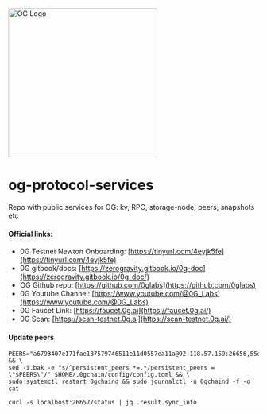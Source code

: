 <img src="https://github.com/papadritta/og-protocol-services/assets/90826754/5ec4b835-bb11-44d2-85d6-a644b6e6916e" width="300" alt="OG Logo">


# og-protocol-services
Repo with public services for OG: kv, RPC, storage-node, peers, snapshots etc

#### Official links:
- 0G Testnet Newton Onboarding: [https://tinyurl.com/4eyjk5fe](https://tinyurl.com/4eyjk5fe)
- 0G gitbook/docs: [https://zerogravity.gitbook.io/0g-doc](https://zerogravity.gitbook.io/0g-doc/)
- OG Github repo: [https://github.com/0glabs](https://github.com/0glabs)
- 0G Youtube Channel: [https://www.youtube.com/@0G_Labs](https://www.youtube.com/@0G_Labs)
- 0G Faucet Link: [https://faucet.0g.ai](https://faucet.0g.ai/)
- 0G Scan: [https://scan-testnet.0g.ai](https://scan-testnet.0g.ai/)

#### Update peers
```
PEERS="a6793407e171fae187579746511e11d0557ea11a@92.118.57.159:26656,55d2f01f9e1e8f5e3e3345c27993e3dc2fe577a8@144.91.84.195:26656,4663c456f6b6e06fd96a4c26371407a509943b02@37.60.224.165:16656,913d912cc72365ea322fd1d71c5d5b2f83b22cea@167.86.122.232:16656,1072b00c5f3cd39391f0ccb2af190b969fe17ce3@37.60.228.18:26656,d2cd9e5b011e2321ebb58bdd7a49b660b82e67b0@80.71.227.77:26656,0a0b54852a271923277b03366a1f0a1dacbcd464@109.199.102.47:26656,3f8076b8d794832cf92c4a498bdbed4e88722d03@62.171.154.11:16656,5ee69001a49e9fad7f60cad99f0a91d823810757@82.67.49.126:37000,eaf7a1e80d2ecdec18871d444cf670f470f5c432@91.108.245.67:26656,2e408c120713ddae88fe73ec47417bb039733b50@193.233.80.119:26656,fd58eeed438ddcac5d58d6221aeb940dfa70658f@77.237.239.110:26656,38154d89b8dc8496e20a0ef999e096ed03cae774@65.21.141.117:43656,49d65a261fc0c32b9d83ef5eb9ae52215d80a16a@185.239.209.110:16656,c4bda9a255f8965cf7575f8662c0c2c6ec298b0b@31.220.87.206:39656" && \
sed -i.bak -e "s/^persistent_peers *=.*/persistent_peers = \"$PEERS\"/" $HOME/.0gchain/config/config.toml && \
sudo systemctl restart 0gchaind && sudo journalctl -u 0gchaind -f -o cat
```
```
curl -s localhost:26657/status | jq .result.sync_info
```
